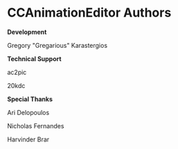 # CCAnimationEditor Authors
**Development** 

Gregory "Gregarious" Karastergios

**Technical Support** 

ac2pic

20kdc

**Special Thanks**

Ari Delopoulos

Nicholas Fernandes

Harvinder Brar
